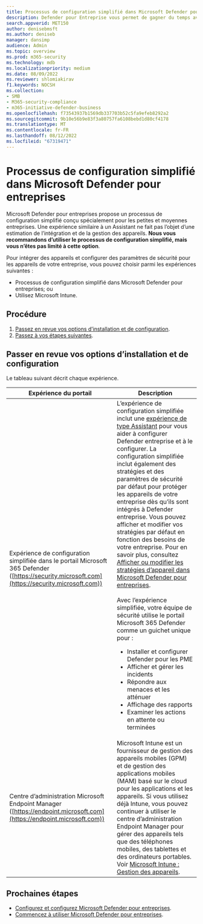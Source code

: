 ```yaml
---
title: Processus de configuration simplifié dans Microsoft Defender pour entreprises
description: Defender pour Entreprise vous permet de gagner du temps avec un processus de configuration simplifié. Découvrez comment cela fonctionne et protège votre entreprise dès le premier jour.
search.appverid: MET150
author: denisebmsft
ms.author: deniseb
manager: dansimp
audience: Admin
ms.topic: overview
ms.prod: m365-security
ms.technology: mdb
ms.localizationpriority: medium
ms.date: 08/09/2022
ms.reviewer: shlomiakirav
f1.keywords: NOCSH
ms.collection:
- SMB
- M365-security-compliance
- m365-initiative-defender-business
ms.openlocfilehash: f73543937b1569db337703b52c5fa9efeb8292a2
ms.sourcegitcommit: 9b10e56b9e83f3a80757fa6108bebd1d80cf4178
ms.translationtype: MT
ms.contentlocale: fr-FR
ms.lasthandoff: 08/12/2022
ms.locfileid: "67319471"
---
```

# <a name="the-simplified-configuration-process-in-microsoft-defender-for-business"></a>Processus de configuration simplifié dans Microsoft Defender pour entreprises

Microsoft Defender pour entreprises propose un processus de configuration simplifié conçu spécialement pour les petites et moyennes entreprises. Une expérience similaire à un Assistant ne fait pas l’objet d’une estimation de l’intégration et de la gestion des appareils. **Nous vous recommandons d’utiliser le processus de configuration simplifié, mais vous n’êtes pas limité à cette option**.

Pour intégrer des appareils et configurer des paramètres de sécurité pour les appareils de votre entreprise, vous pouvez choisir parmi les expériences suivantes :

- Processus de configuration simplifié dans Microsoft Defender pour entreprises; ou
- Utilisez Microsoft Intune.

## <a name="what-to-do"></a>Procédure

1. [Passez en revue vos options d’installation et de configuration](#review-your-setup-and-configuration-options).
2. [Passez à vos étapes suivantes](#next-steps).

## <a name="review-your-setup-and-configuration-options"></a>Passer en revue vos options d’installation et de configuration

Le tableau suivant décrit chaque expérience.

| Expérience du portail  | Description  |
|---------|---------|
| Expérience de configuration simplifiée dans le portail Microsoft 365 Defender ([https://security.microsoft.com](https://security.microsoft.com))  | L’expérience de configuration simplifiée inclut une [expérience de type Assistant](mdb-use-wizard.md) pour vous aider à configurer Defender entreprise et à le configurer. La configuration simplifiée inclut également des stratégies et des paramètres de sécurité par défaut pour protéger les appareils de votre entreprise dès qu’ils sont intégrés à Defender entreprise. Vous pouvez afficher et modifier vos stratégies par défaut en fonction des besoins de votre entreprise. Pour en savoir plus, consultez [Afficher ou modifier les stratégies d’appareil dans Microsoft Defender pour entreprises](mdb-view-edit-policies.md).<br/><br/>Avec l’expérience simplifiée, votre équipe de sécurité utilise le portail Microsoft 365 Defender comme un guichet unique pour : <ul><li>Installer et configurer Defender pour les PME</li><li>Afficher et gérer les incidents</li><li>Répondre aux menaces et les atténuer</li><li>Affichage des rapports</li><li>Examiner les actions en attente ou terminées  |
| Centre d’administration Microsoft Endpoint Manager ([https://endpoint.microsoft.com](https://endpoint.microsoft.com))  | Microsoft Intune est un fournisseur de gestion des appareils mobiles (GPM) et de gestion des applications mobiles (MAM) basé sur le cloud pour les applications et les appareils. Si vous utilisez déjà Intune, vous pouvez continuer à utiliser le centre d’administration Endpoint Manager pour gérer des appareils tels que des téléphones mobiles, des tablettes et des ordinateurs portables. Voir [Microsoft Intune : Gestion des appareils](/mem/intune/fundamentals/what-is-device-management).  |

## <a name="next-steps"></a>Prochaines étapes

- [Configurez et configurez Microsoft Defender pour entreprises](mdb-setup-configuration.md).
- [Commencez à utiliser Microsoft Defender pour entreprises](mdb-get-started.md).
